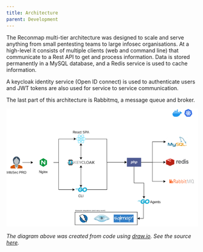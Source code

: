 ```yaml
---
title: Architecture
parent: Development
---
```


The Reconmap multi-tier architecture was designed to scale and serve anything from small pentesting teams to large infosec organisations. At a high-level it consists of multiple clients (web and command line) that communicate to a Rest API to get and process information. Data is stored permanently in a MySQL database, and a Redis service is used to cache information.

A keycloak identity service (Open ID connect) is used to authenticate users and JWT tokens are also used for service to service communication.

The last part of this architecture is Rabbitmq, a message queue and broker.

![Reconmap architecture](reconmap-high-level-architecture.png)

_The diagram above was created from code using [draw.io](https://www.drawio.com/). See the source [here](../../diagrams/reconmap-high-level-architecture.drawio)._
